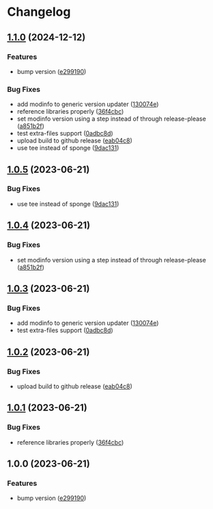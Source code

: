 # Changelog

## [1.1.0](https://github.com/MaLiN2223/WaypointTogetherContinued/compare/v1.0.5...v1.1.0) (2024-12-12)


### Features

* bump version ([e299190](https://github.com/MaLiN2223/WaypointTogetherContinued/commit/e299190316a9d55938f2e522e5d6f2c9ae6db577))


### Bug Fixes

* add modinfo to generic version updater ([130074e](https://github.com/MaLiN2223/WaypointTogetherContinued/commit/130074e3c159e7994adb77dd010b0d10e0565658))
* reference libraries properly ([36f4cbc](https://github.com/MaLiN2223/WaypointTogetherContinued/commit/36f4cbc894df6157708e57f172eeecb44b3b7258))
* set modinfo version using a step instead of through release-please ([a851b2f](https://github.com/MaLiN2223/WaypointTogetherContinued/commit/a851b2fd9e8a722cac1e7648a060fa09cdf4a32d))
* test extra-files support ([0adbc8d](https://github.com/MaLiN2223/WaypointTogetherContinued/commit/0adbc8d63ae13b8fd001847241e78b512b3e3a8b))
* upload build to github release ([eab04c8](https://github.com/MaLiN2223/WaypointTogetherContinued/commit/eab04c8e679e9be72e1643898a8783e40a5d2abf))
* use tee instead of sponge ([9dac131](https://github.com/MaLiN2223/WaypointTogetherContinued/commit/9dac13188275df1e9043fd619ba29bc2afc855d4))

## [1.0.5](https://github.com/Nulliel-VintageStory/WaypointTogether/compare/v1.0.4...v1.0.5) (2023-06-21)


### Bug Fixes

* use tee instead of sponge ([9dac131](https://github.com/Nulliel-VintageStory/WaypointTogether/commit/9dac13188275df1e9043fd619ba29bc2afc855d4))

## [1.0.4](https://github.com/Nulliel-VintageStory/WaypointTogether/compare/v1.0.3...v1.0.4) (2023-06-21)


### Bug Fixes

* set modinfo version using a step instead of through release-please ([a851b2f](https://github.com/Nulliel-VintageStory/WaypointTogether/commit/a851b2fd9e8a722cac1e7648a060fa09cdf4a32d))

## [1.0.3](https://github.com/Nulliel-VintageStory/WaypointTogether/compare/v1.0.2...v1.0.3) (2023-06-21)


### Bug Fixes

* add modinfo to generic version updater ([130074e](https://github.com/Nulliel-VintageStory/WaypointTogether/commit/130074e3c159e7994adb77dd010b0d10e0565658))
* test extra-files support ([0adbc8d](https://github.com/Nulliel-VintageStory/WaypointTogether/commit/0adbc8d63ae13b8fd001847241e78b512b3e3a8b))

## [1.0.2](https://github.com/Nulliel-VintageStory/WaypointTogether/compare/v1.0.1...v1.0.2) (2023-06-21)


### Bug Fixes

* upload build to github release ([eab04c8](https://github.com/Nulliel-VintageStory/WaypointTogether/commit/eab04c8e679e9be72e1643898a8783e40a5d2abf))

## [1.0.1](https://github.com/Nulliel-VintageStory/WaypointTogether/compare/v1.0.0...v1.0.1) (2023-06-21)


### Bug Fixes

* reference libraries properly ([36f4cbc](https://github.com/Nulliel-VintageStory/WaypointTogether/commit/36f4cbc894df6157708e57f172eeecb44b3b7258))

## 1.0.0 (2023-06-21)


### Features

* bump version ([e299190](https://github.com/Nulliel-VintageStory/WaypointTogether/commit/e299190316a9d55938f2e522e5d6f2c9ae6db577))
